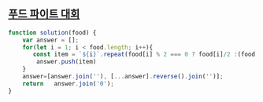 ## <a href='https://school.programmers.co.kr/learn/courses/30/lessons/134240?language=javascript'>푸드 파이트 대회</a>

```javascript 
function solution(food) {
    var answer = [];
    for(let i = 1; i < food.length; i++){
       const item = `${i}`.repeat(food[i] % 2 === 0 ? food[i]/2 :(food[i]-1)/2 );
        answer.push(item)
    }
    answer=[answer.join(''), [...answer].reverse().join('')];
    return   answer.join('0');
}
```

